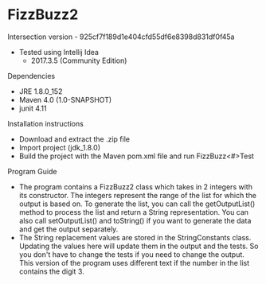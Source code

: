 # FizzBuzz2

Intersection version - 925cf7f189d1e404cfd55df6e8398d831df0f45a

- Tested using Intellij Idea
	- 2017.3.5 (Community Edition)

Dependencies
- JRE 1.8.0_152
- Maven 4.0 (1.0-SNAPSHOT)
- junit 4.11

Installation instructions
- Download and extract the .zip file
- Import project (jdk_1.8.0)
- Build the project with the Maven pom.xml file and run FizzBuzz<#>Test

Program Guide
- The program contains a FizzBuzz2 class which takes in 2 integers with its constructor.  The integers represent the range of the list for which the output is based on.  To generate the list, you can call the getOutputList() method to process the list and return a String representation.  You can also call setOutputList() and toString() if you want to generate the data and get the output separately.
- The String replacement values are stored in the StringConstants class.  Updating the values here will update them in the output and the tests.  So you don't have to change the tests if you need to change the output.  This version of the program uses different text if the number in the list contains the digit 3.
